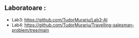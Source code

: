 ## Laboratoare :
* Lab3: https://github.com/TudorMurariu/Lab3-AI
* Lab4: https://github.com/TudorMurariu/Travelling-salesman-problem/tree/main
